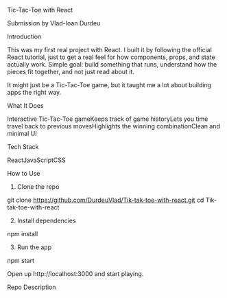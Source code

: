 Tic-Tac-Toe with React

Submission by Vlad-Ioan Durdeu

Introduction

This was my first real project with React. I built it by following the official React tutorial, just to get a real feel for how components, props, and state actually work. Simple goal: build something that runs, understand how the pieces fit together, and not just read about it.

It might just be a Tic-Tac-Toe game, but it taught me a lot about building apps the right way.

What It Does

Interactive Tic-Tac-Toe gameKeeps track of game historyLets you time travel back to previous movesHighlights the winning combinationClean and minimal UI

Tech Stack

ReactJavaScriptCSS

How to Use

1. Clone the repo

git clone https://github.com/DurdeuVlad/Tik-tak-toe-with-react.git
cd Tik-tak-toe-with-react

2. Install dependencies

npm install

3. Run the app

npm start

Open up http://localhost:3000 and start playing.

Repo Description
